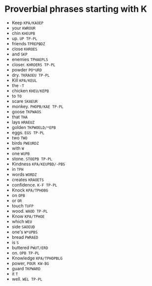# Proverbial phrases starting with K

* Keep `KPA/KAOEP`
* your `KWROUR`
* chin `KHEUPB`
* up. `UP TP-PL`
* friends `TPREPBDZ`
* close `KHROES`
* and `SKP`
* enemies `TPHAEPLS`
* closer. `KHROERS TP-PL`
* powder `PO*URD`
* dry. `TKRAOEU TP-PL`
* Kill `KPA/KEUL`
* the `-T`
* chicken `KHEU/KEPB`
* to `TO`
* scare `SKAEUR`
* monkey. `PHOPB/KAE TP-PL`
* goose `TKPWAOS`
* that `THA`
* lays `HRAEUZ`
* golden `TKPWOELD/*EPB`
* eggs. `EGS TP-PL`
* two `TWO`
* birds `PWEURDZ`
* with `W`
* one `WUPB`
* stone. `STOEPB TP-PL`
* Kindness `KPA/KEUPBD/-PBS`
* in `TPH`
* words `WORDZ`
* creates `KRAOETS`
* confidence. `K-F TP-PL`
* Knock `KPA/TPHOBG`
* on `OPB`
* or `OR`
* touch `TUFP`
* wood. `WAOD TP-PL`
* Know `KPA/TPHOE`
* which `WEU`
* side `SAOEUD`
* one's `W*UPBS`
* bread `PWRAED`
* is `S`
* buttered `PWUT/ERD`
* on. `OPB TP-PL`
* Knowledge `KPA/TPHOPBLG`
* power, `POUR KW-BG`
* guard `TKPWARD`
* it `T`
* well. `WEL TP-PL`
